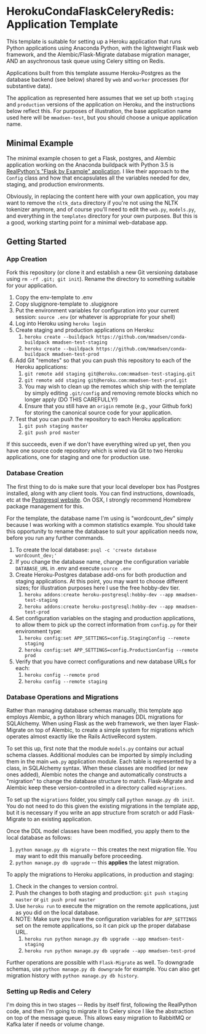 # HerokuCondaFlaskCeleryRedis:  Application Template #

This template is suitable for setting up a Heroku application that
runs Python applications using Anaconda Python, with the lightweight
Flask web framework, and the Alembic/Flask-Migrate database migration
manager, AND an asychronous task queue using Celery sitting on Redis.  

Applications built from this template assume Heroku-Postgres as the 
database backend (see below) shared by `web` and `worker` processes (for substantive data).

The application as represented here assumes that we set up both `staging` and `production`
versions of the application on Heroku, and the instructions below reflect this.  For 
purposes of illustration, the base application name used here will be `mmadsen-test`, but 
you should choose a unique application name.


## Minimal Example ##

The minimal example chosen to get a Flask, postgres, and Alembic application working on 
the Anaconda buildpack with Python 3.5 is [RealPython's "Flask by Example" application](https://realpython.com/blog/python/flask-by-example-part-1-project-setup/).  I like their approach to the `Config` class and how that encapsulates all the 
variables needed for dev, staging, and production environments.

Obviously, in replacing the content here with your own application, you may want to remove the `nltk_data` directory if you're
not using the NLTK tokenizer anymore, and of course you'll need to edit the `web.py`, `models.py`, and everything in the `templates` directory for your own purposes.  But this is a good, working starting point for a minimal web-database app.  


## Getting Started ##

### App Creation ###

Fork this repository (or clone it and establish a new Git versioning
database using `rm -rf .git; git init`).  Rename the directory 
to something suitable for your application.  

1.  Copy the env-template to .env 
1.  Copy slugignore-template to .slugignore
1.  Put the environment variables for configuration into your current session: `source .env` (or whatever is appropriate for your shell)
1.  Log into Heroku using `heroku login`
1.  Create staging and production applications on Heroku: 
	1.  `heroku create --buildpack https://github.com/mmadsen/conda-buildpack mmadsen-test-staging`  
	1.  `heroku create --buildpack https://github.com/mmadsen/conda-buildpack mmadsen-test-prod`
1.  Add Git "remotes" so that you can push this repository to each of the Heroku applications:
	1.  `git remote add staging git@heroku.com:mmadsen-test-staging.git`
	1.  `git remote add staging git@heroku.com:mmadsen-test-prod.git`
	1.  You may wish to clean up the remotes which ship with the template by simply editing `.git/config` and removing remote blocks which no longer apply (DO THIS CAREFULLY!)
	1.  Ensure that you still have an `origin` remote (e.g., your Github fork) for storing the canonical source code for your application.
1.  Test that you can push the repository to each Heroku application:
	1.  `git push staging master`
	1.  `git push prod master`

If this succeeds, even if we don't have everything wired up yet, then you have one source code repository which is wired via Git to two Heroku applications, one for staging and one for production use.  

### Database Creation ###

The first thing to do is make sure that your local developer box has Postgres installed, along with any client tools.  You can find instructions, downloads, etc at the [Postgresql website](https://www.postgresql.org/).  On OSX, I strongly recommend Homebrew package management for this.  

For the template, the database name I'm using is "wordcount_dev" simply because I was working with a common statistics example.  You should take this opportunity to rename the database to suit your application needs now, before you run any further commands.

1.  To create the local database:  `psql -c 'create database wordcount_dev;'`
1.  If you change the database name, change the configuration variable `DATABASE_URL` in .env and execute `source .env`
1.  Create Heroku-Postgres database add-ons for both production and staging applications.  At this point, you may want to choose different sizes; for illustration purposes here I use the free hobby-dev tier.  
	1.  `heroku addons:create heroku-postgresql:hobby-dev --app mmadsen-test-staging`
	1.  `heroku addons:create heroku-postgresql:hobby-dev --app mmadsen-test-prod`
1.  Set configuration variables on the staging and production applications, to allow them to pick up the correct information from `config.py` for their environment type:
	1.  `heroku config:set APP_SETTINGS=config.StagingConfig --remote staging`
	1.  `heroku config:set APP_SETTINGS=config.ProductionConfig --remote prod`
1.  Verify that you have correct configurations and new database URLs for each:
	1.  `heroku config --remote prod`
	1.  `heroku config --remote staging`

### Database Operations and Migrations ###

Rather than managing database schemas manually, this template app employs Alembic, a python library which manages DDL 
migrations for SQLAlchemy.  When using Flask as the web framework, we then layer Flask-Migrate on top of Alembic, to 
create a simple system for migrations which operates almost exactly like the Rails ActiveRecord system.

To set this up, first note that the module `models.py` contains our actual schema classes.  Additional modules can be imported
by simply including them in the main `web.py` application module.  Each table is represented by a class, in SQLAlchemy syntax.
When these classes are modified (or new ones added), Alembic notes the change and automatically constructs a "migration" to change the database structure to match.  Flask-Migrate and Alembic keep these version-controlled in a directory called `migrations`.  

To set up the `migrations` folder, you simply call `python manage.py db init`.  You do not need to do this given the existing 
migrations in the template app, but it is necessary if you write an app structure from scratch or add Flask-Migrate to an existing application.

Once the DDL model classes have been modified, you apply them to the local database as follows:

1.  `python manage.py db migrate` -- this creates the next migration file.  You may want to edit this manually before proceeding.
1.  `python manage.py db upgrade` -- this **applies** the latest migration.  

To apply the migrations to Heroku applications, in production and staging:

1.  Check in the changes to version control.
1.  Push the changes to both staging and production:  `git push staging master` or `git push prod master`
1.  Use `heroku run` to execute the migration on the remote applications, just as you did on the local database.
1.  NOTE:  Make sure you have the configuration variables for `APP_SETTINGS` set on the remote applications, so it can pick up the proper database URL.
	1.  `heroku run python manage.py db upgrade --app mmadsen-test-staging`
	1.  `heroku run python manage.py db upgrade --app mmadsen-test-prod`

Further operations are possible with `Flask-Migrate` as well.  To downgrade schemas, use `python manage.py db downgrade` for example.  You can also get migration history with `python manage.py db history`.  

### Setting up Redis and Celery ###

I'm doing this in two stages -- Redis by itself first, following the RealPython code, and then I'm going to migrate it to 
Celery since I like the abstraction on top of the message queue.  This allows easy migration to RabbitMQ or Kafka later if 
needs or volume change.  



